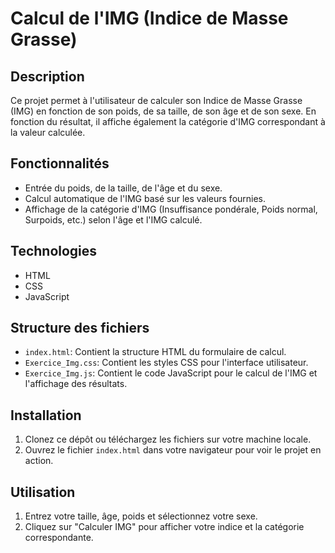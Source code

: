 # Calcul de l'IMG (Indice de Masse Grasse)

## Description
Ce projet permet à l'utilisateur de calculer son Indice de Masse Grasse (IMG) en fonction de son poids, de sa taille, de son âge et de son sexe. En fonction du résultat, il affiche également la catégorie d'IMG correspondant à la valeur calculée.

## Fonctionnalités
- Entrée du poids, de la taille, de l'âge et du sexe.
- Calcul automatique de l'IMG basé sur les valeurs fournies.
- Affichage de la catégorie d'IMG (Insuffisance pondérale, Poids normal, Surpoids, etc.) selon l'âge et l'IMG calculé.

## Technologies
- HTML
- CSS
- JavaScript

## Structure des fichiers
- `index.html`: Contient la structure HTML du formulaire de calcul.
- `Exercice_Img.css`: Contient les styles CSS pour l'interface utilisateur.
- `Exercice_Img.js`: Contient le code JavaScript pour le calcul de l'IMG et l'affichage des résultats.

## Installation
1. Clonez ce dépôt ou téléchargez les fichiers sur votre machine locale.
2. Ouvrez le fichier `index.html` dans votre navigateur pour voir le projet en action.

## Utilisation
1. Entrez votre taille, âge, poids et sélectionnez votre sexe.
2. Cliquez sur "Calculer IMG" pour afficher votre indice et la catégorie correspondante.
